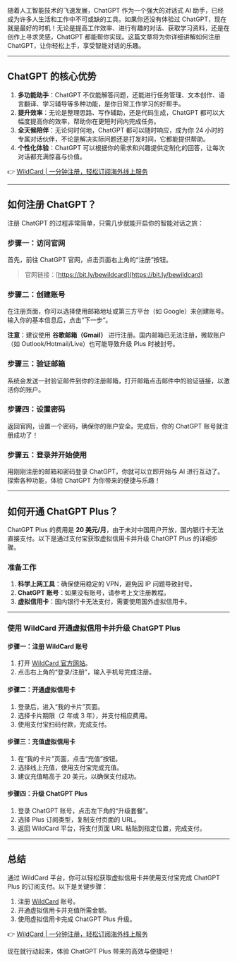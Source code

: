 随着人工智能技术的飞速发展，ChatGPT 作为一个强大的对话式 AI 助手，已经成为许多人生活和工作中不可或缺的工具。如果你还没有体验过 ChatGPT，现在就是最好的时机！无论是提高工作效率、进行有趣的对话、获取学习资料，还是在创作上寻求灵感，ChatGPT 都能帮你实现。这篇文章将为你详细讲解如何注册 ChatGPT，让你轻松上手，享受智能对话的乐趣。

---

## ChatGPT 的核心优势

1. **多功能助手**：ChatGPT 不仅能解答问题，还能进行任务管理、文本创作、语言翻译、学习辅导等多种功能，是你日常工作学习的好帮手。
2. **提升效率**：无论是整理思路、写作辅助，还是代码生成，ChatGPT 都可以大幅度提高你的效率，帮助你在更短时间内完成任务。
3. **全天候陪伴**：无论何时何地，ChatGPT 都可以随时响应，成为你 24 小时的专属对话伙伴，不论是解决实际问题还是打发时间，它都能提供帮助。
4. **个性化体验**：ChatGPT 可以根据你的需求和兴趣提供定制化的回答，让每次对话都充满惊喜与价值。

👉 [WildCard | 一分钟注册，轻松订阅海外线上服务](https://bit.ly/bewildcard)

---

## 如何注册 ChatGPT？

注册 ChatGPT 的过程非常简单，只需几步就能开启你的智能对话之旅：

### 步骤一：访问官网

首先，前往 ChatGPT 官网，点击页面右上角的“注册”按钮。

> 官网链接：[https://bit.ly/bewildcard](https://bit.ly/bewildcard)

### 步骤二：创建账号

在注册页面，你可以选择使用邮箱地址或第三方平台（如 Google）来创建账号。输入你的基本信息后，点击“下一步”。

**注意**：建议使用 **谷歌邮箱（Gmail）** 进行注册。国内邮箱已无法注册，微软账户（如 Outlook/Hotmail/Live）也可能导致升级 Plus 时被封号。

### 步骤三：验证邮箱

系统会发送一封验证邮件到你的注册邮箱，打开邮箱点击邮件中的验证链接，以激活你的账户。

### 步骤四：设置密码

返回官网，设置一个密码，确保你的账户安全。完成后，你的 ChatGPT 账号就注册成功了！

### 步骤五：登录并开始使用

用刚刚注册的邮箱和密码登录 ChatGPT，你就可以立即开始与 AI 进行互动了。探索各种功能，体验 ChatGPT 为你带来的便捷与乐趣！

---

## 如何开通 ChatGPT Plus？

ChatGPT Plus 的费用是 **20 美元/月**，由于未对中国用户开放，国内银行卡无法直接支付。以下是通过支付宝获取虚拟信用卡并升级 ChatGPT Plus 的详细步骤。

### 准备工作

1. **科学上网工具**：确保使用稳定的 VPN，避免因 IP 问题导致封号。
2. **ChatGPT 账号**：如果没有账号，请参考上文注册教程。
3. **虚拟信用卡**：国内银行卡无法支付，需要使用国外虚拟信用卡。

---

### 使用 WildCard 开通虚拟信用卡并升级 ChatGPT Plus

#### 步骤一：注册 WildCard 账号

1. 打开 [WildCard 官方网站](https://bit.ly/bewildcard)。
2. 点击右上角的“登录/注册”，输入手机号完成注册。

#### 步骤二：开通虚拟信用卡

1. 登录后，进入“我的卡片”页面。
2. 选择卡片期限（2 年或 3 年），并支付相应费用。
3. 使用支付宝扫码付款，完成支付。

#### 步骤三：充值虚拟信用卡

1. 在“我的卡片”页面，点击“充值”按钮。
2. 选择线上充值，使用支付宝完成充值。
3. 建议充值略高于 20 美元，以确保支付成功。

#### 步骤四：升级 ChatGPT Plus

1. 登录 ChatGPT 账号，点击左下角的“升级套餐”。
2. 选择 Plus 订阅类型，复制支付页面的 URL。
3. 返回 WildCard 平台，将支付页面 URL 粘贴到指定位置，完成支付。

---

## 总结

通过 WildCard 平台，你可以轻松获取虚拟信用卡并使用支付宝完成 ChatGPT Plus 的订阅支付。以下是关键步骤：

1. 注册 [WildCard](https://bit.ly/bewildcard) 账号。
2. 开通虚拟信用卡并充值所需金额。
3. 使用虚拟信用卡完成 ChatGPT Plus 升级。

👉 [WildCard | 一分钟注册，轻松订阅海外线上服务](https://bit.ly/bewildcard)

现在就行动起来，体验 ChatGPT Plus 带来的高效与便捷吧！